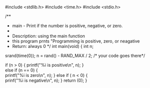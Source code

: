 #include <stdlib.h>
#include <time.h>
#include <stdio.h>

/**
 * main - Print if the number is positive, negative, or zero.
 *
 * Description: using the main function
 * this program prnts "Programming is positive, zero, or neagative
 * Return: always 0
 */
 int main(void)
 {
 int n;
  
 srand(time(0));
 n = rand() - RAND_MAX / 2;
   /* your code goes there*/
         
 if (n > 0)
 { 
  	 printf("%i is positive\n", n);
 }	 
 else if (n == 0)
 {        
	 printf("%i is zero\n", n);
 }
 else if ( n < 0)
 {	 
 	 prinf("%i is negative\n", n);
 }
  return (0);
 } 


